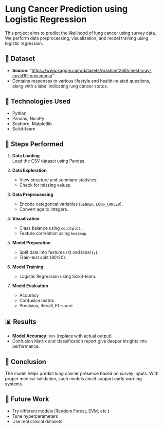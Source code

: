 # Lung Cancer Prediction using Logistic Regression

This project aims to predict the likelihood of lung cancer using survey data. We perform data preprocessing, visualization, and model training using logistic regression.

## 📁 Dataset

- **Source:** "https://www.kaggle.com/datasets/prashant268/chest-xray-covid19-pneumonia"
- Contains responses to various lifestyle and health-related questions, along with a label indicating lung cancer status.

## 🔧 Technologies Used

- Python
- Pandas, NumPy
- Seaborn, Matplotlib
- Scikit-learn

## 🚀 Steps Performed

1. **Data Loading**  
   Load the CSV dataset using Pandas.

2. **Data Exploration**  
   - View structure and summary statistics.
   - Check for missing values.

3. **Data Preprocessing**  
   - Encode categorical variables (`GENDER`, `LUNG_CANCER`).
   - Convert age to integers.

4. **Visualization**  
   - Class balance using `countplot`.
   - Feature correlation using `heatmap`.

5. **Model Preparation**  
   - Split data into features (`X`) and label (`y`).
   - Train-test split (80/20).

6. **Model Training**  
   - Logistic Regression using Scikit-learn.

7. **Model Evaluation**  
   - Accuracy
   - Confusion matrix
   - Precision, Recall, F1-score

## 📊 Results

- **Model Accuracy:** `XX%` (replace with actual output)
- Confusion Matrix and classification report give deeper insights into performance.

## 📌 Conclusion

The model helps predict lung cancer presence based on survey inputs. With proper medical validation, such models could support early warning systems.

## 📎 Future Work

- Try different models (Random Forest, SVM, etc.)
- Tune hyperparameters
- Use real clinical datasets
